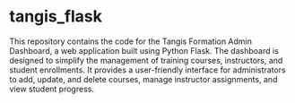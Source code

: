 # tangis_flask
This repository contains the code for the Tangis Formation Admin Dashboard, a web application built using Python Flask. The dashboard is designed to simplify the management of training courses, instructors, and student enrollments. It provides a user-friendly interface for administrators to add, update, and delete courses, manage instructor assignments, and view student progress.
